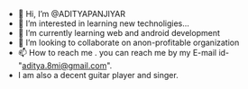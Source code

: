 - 👋 Hi, I’m @ADITYAPANJIYAR
- 👀 I’m interested in learning new technoligies...
- 🌱 I’m currently learning web and android development
- 💞️ I’m looking to collaborate on anon-profitable organization
- 📫 How to reach me . you can reach me by my E-mail id- "aditya.8mi@gmail.com".
- I am also a decent guitar player and singer.

<!---
ADITYAPANJIYAR/ADITYAPANJIYAR is a ✨ special ✨ repository because its `README.md` (this file) appears on your GitHub profile.
You can click the Preview link to take a look at your changes.
--->
